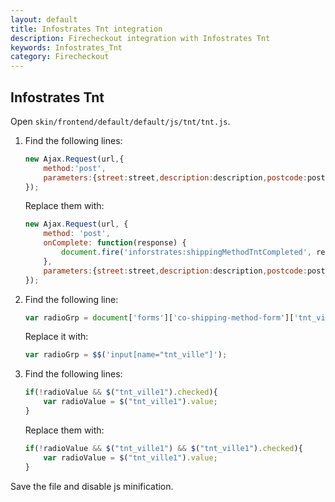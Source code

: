```yaml
---
layout: default
title: Infostrates Tnt integration
description: Firecheckout integration with Infostrates Tnt
keywords: Infostrates_Tnt
category: Firecheckout
---
```


## Infostrates Tnt

Open `skin/frontend/default/default/js/tnt/tnt.js`.

 1. Find the following lines:

    ```javascript
    new Ajax.Request(url,{
        method:'post',
        parameters:{street:street,description:description,postcode:postcode,city:city,info_comp:info_comp}
    });
    ```

    Replace them with:

    ```javascript
    new Ajax.Request(url, {
        method: 'post',
        onComplete: function(response) {
            document.fire('inforstrates:shippingMethodTntCompleted', response);
        },
        parameters:{street:street,description:description,postcode:postcode,city:city,info_comp:info_comp}
    });
    ```

 2. Find the following line:

    ```javascript
    var radioGrp = document['forms']['co-shipping-method-form']['tnt_ville'];
    ```

    Replace it with:

    ```javascript
    var radioGrp = $$('input[name="tnt_ville"]');
    ```

 3. Find the following lines:

    ```javascript
    if(!radioValue && $("tnt_ville1").checked){
        var radioValue = $("tnt_ville1").value;
    }
    ```

    Replace them with:

    ```javascript
    if(!radioValue && $("tnt_ville1") && $("tnt_ville1").checked){
        var radioValue = $("tnt_ville1").value;
    }
    ```

Save the file and disable js minification.
